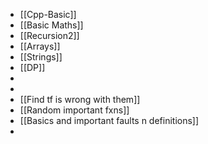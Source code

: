 - [[Cpp-Basic]]
- [[Basic Maths]]
- [[Recursion2]]
- [[Arrays]]
- [[Strings]]
- [[DP]]
- 
- 
- [[Find tf is wrong with them]]
- [[Random important fxns]]
- [[Basics and important faults n definitions]]
- 